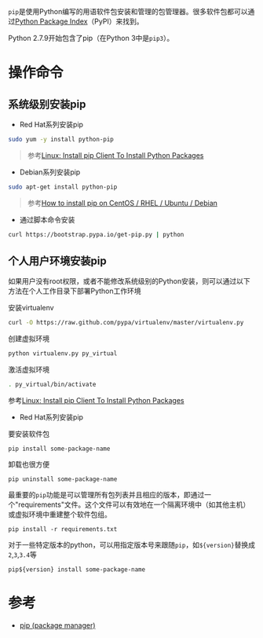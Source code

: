 `pip`是使用Python编写的用语软件包安装和管理的包管理器。很多软件包都可以通过[Python Package Index](https://pypi.python.org/pypi)（PyPI）来找到。

Python 2.7.9开始包含了pip（在Python 3中是`pip3`）。

# 操作命令

## 系统级别安装pip

* Red Hat系列安装pip

```bash
sudo yum -y install python-pip
```

> 参考[Linux: Install pip Client To Install Python Packages](http://www.cyberciti.biz/faq/debian-ubuntu-centos-rhel-linux-install-pipclient/)

* Debian系列安装pip

```bash
sudo apt-get install python-pip
```

> 参考[How to install pip on CentOS / RHEL / Ubuntu / Debian](http://sharadchhetri.com/2014/05/30/install-pip-centos-rhel-ubuntu-debian/)

* 通过脚本命令安装

```bash
curl https://bootstrap.pypa.io/get-pip.py | python
```

## 个人用户环境安装pip

如果用户没有root权限，或者不能修改系统级别的Python安装，则可以通过以下方法在个人工作目录下部署Python工作环境

安装virtualenv

```bash
curl -O https://raw.github.com/pypa/virtualenv/master/virtualenv.py
```
创建虚拟环境

```bash
python virtualenv.py py_virtual
```

激活虚拟环境

```bash
. py_virtual/bin/activate
```

参考[Linux: Install pip Client To Install Python Packages](http://www.cyberciti.biz/faq/debian-ubuntu-centos-rhel-linux-install-pipclient/)

* Red Hat系列安装pip

要安装软件包

	pip install some-package-name

卸载也很方便

	pip uninstall some-package-name

最重要的`pip`功能是可以管理所有包列表并且相应的版本，即通过一个"requirements"文件。这个文件可以有效地在一个隔离环境中（如其他主机）或虚拟环境中重建整个软件包组。

	pip install -r requirements.txt

对于一些特定版本的python，可以用指定版本号来跟随`pip`，如`${version}`替换成`2`,`3`,`3.4`等

	pip${version} install some-package-name

# 参考

* [pip (package manager)](https://en.wikipedia.org/wiki/Pip_%28package_manager%29)